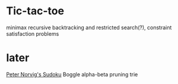 Tic-tac-toe
===========

minimax
recursive backtracking and restricted search(?), constraint satisfaction problems

later
===========

[Peter Norvig's Sudoku](http://norvig.com/sudoku.html)
Boggle 
alpha-beta pruning
trie

